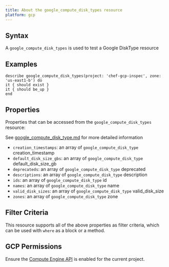 ```yaml
---
title: About the google_compute_disk_types resource
platform: gcp
---
```


## Syntax
A `google_compute_disk_types` is used to test a Google DiskType resource

## Examples
```
describe google_compute_disk_types(project: 'chef-gcp-inspec', zone: 'us-east1-b') do
it { should exist }
it { should be_up }
end
```

## Properties
Properties that can be accessed from the `google_compute_disk_types` resource:

See [google_compute_disk_type.md](google_compute_disk_type.md) for more detailed information
  * `creation_timestamps`: an array of `google_compute_disk_type` creation_timestamp
  * `default_disk_size_gbs`: an array of `google_compute_disk_type` default_disk_size_gb
  * `deprecateds`: an array of `google_compute_disk_type` deprecated
  * `descriptions`: an array of `google_compute_disk_type` description
  * `ids`: an array of `google_compute_disk_type` id
  * `names`: an array of `google_compute_disk_type` name
  * `valid_disk_sizes`: an array of `google_compute_disk_type` valid_disk_size
  * `zones`: an array of `google_compute_disk_type` zone

## Filter Criteria
This resource supports all of the above properties as filter criteria, which can be used
with `where` as a block or a method.

## GCP Permissions

Ensure the [Compute Engine API](https://console.cloud.google.com/apis/library/compute.googleapis.com/) is enabled for the current project.
